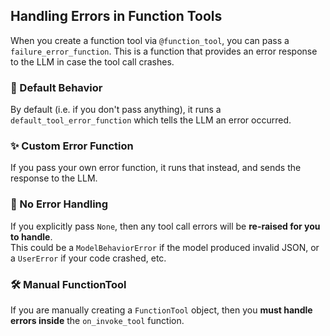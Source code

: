## Handling Errors in Function Tools

When you create a function tool via `@function_tool`, you can pass a `failure_error_function`. This is a function that provides an error response to the LLM in case the tool call crashes.

### 🔧 Default Behavior
By default (i.e. if you don't pass anything), it runs a `default_tool_error_function` which tells the LLM an error occurred.

### ✨ Custom Error Function
If you pass your own error function, it runs that instead, and sends the response to the LLM.

### 🚫 No Error Handling
If you explicitly pass `None`, then any tool call errors will be **re-raised for you to handle**.  
This could be a `ModelBehaviorError` if the model produced invalid JSON, or a `UserError` if your code crashed, etc.

### 🛠 Manual FunctionTool
If you are manually creating a `FunctionTool` object, then you **must handle errors inside** the `on_invoke_tool` function.
